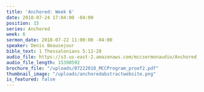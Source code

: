 ```yaml
---
title: 'Anchored: Week 6'
date: 2018-07-24 17:04:00 -04:00
position: 15
series: Anchored
week: 6
sermon_date: 2018-07-22 11:00:00 -04:00
speaker: Denis Beausejour
bible_text: 1 Thessalonians 5:12-28
audio_file: https://s3.us-east-2.amazonaws.com/mccsermonaudio/Anchored_+Week+6.lite.mp3
audio_file_length: 15390592
brochure_file: "/uploads/07222018_MCCProgram_proof2.pdf"
thumbnail_image: "/uploads/anchoredabstractwebsite.png"
is_featured: false
---
```


